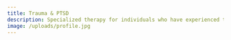 ```yaml
---
title: Trauma & PTSD
description: Specialized therapy for individuals who have experienced trauma, including childhood trauma, abuse, or PTSD. We utilize trauma-informed approaches to help you process and heal safely.
image: /uploads/profile.jpg
---
```


